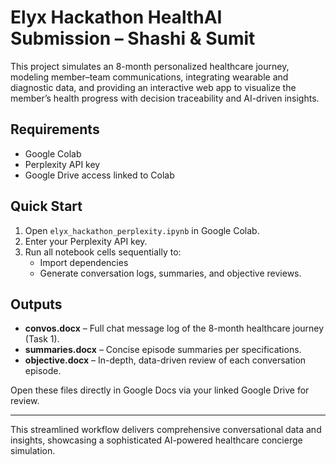 # Elyx Hackathon HealthAI Submission – Shashi & Sumit

This project simulates an 8-month personalized healthcare journey, modeling member–team communications, integrating wearable and diagnostic data, and providing an interactive web app to visualize the member’s health progress with decision traceability and AI-driven insights.

## Requirements

- Google Colab  
- Perplexity API key  
- Google Drive access linked to Colab  

## Quick Start

1. Open `elyx_hackathon_perplexity.ipynb` in Google Colab.  
2. Enter your Perplexity API key.  
3. Run all notebook cells sequentially to:  
   - Import dependencies  
   - Generate conversation logs, summaries, and objective reviews.  

## Outputs

- **convos.docx** – Full chat message log of the 8-month healthcare journey (Task 1).  
- **summaries.docx** – Concise episode summaries per specifications.  
- **objective.docx** – In-depth, data-driven review of each conversation episode.  

Open these files directly in Google Docs via your linked Google Drive for review.

---

This streamlined workflow delivers comprehensive conversational data and insights, showcasing a sophisticated AI-powered healthcare concierge simulation.

